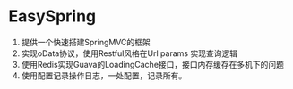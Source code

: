 # EasySpring
1. 提供一个快速搭建SpringMVC的框架
2. 实现oData协议，使用Restful风格在Url params 实现查询逻辑
3. 使用Redis实现Guava的LoadingCache接口，接口内存缓存在多机下的问题
4. 使用配置记录操作日志，一处配置，记录所有。
